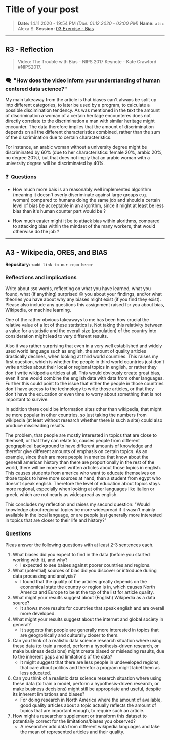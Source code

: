 # Title of your post
> **Date:** 14.11.2020 - 19:54 PM *(Due: 01.12.2020 - 03:00 PM)*
> **Name:** `alsc` Alexa S.
> **Session:** [03 Exercise - Bias](https://github.com/FUB-HCC/hcds-winter-2020/wiki/03_exercise)   
----

## R3 - Reflection
> Video: The Trouble with Bias - NIPS 2017 Keynote - Kate Crawford #NIPS2017.

### 🗨️&nbsp; "How does the video inform your understanding of human centered data science?"  

My main takeaway from the article is that biases can't always be split up into different categories, to later be used by a program, to calculate a possible discimination tendency. As was mentioned in the text the amount of discrimination a woman of a certain heritage encounteres does not directly correlate to the discrimination a man with similar heritage might encounter. The data therefore implies that the amount of discrimination depends on all the different characteristics combined, rather than the sum of the discrimination due to certain characteristics.

For instance, an arabic woman without a university degree might be discriminated by 60% (due to her characteristics: female 20%, arabic 20%, no degree 20%), but that does not imply that an arabic woman with a university degree will be discriminated by 40%.

### ❓&nbsp; Questions

* How much more bais is an reasonably well implemented algorithm (meaning it doesn't overly discriminate against large groups e.g. woman) compared to humans doing the same job and should a certain level of bias be acceptable in an algorithm, since it might at least be less bias than it's human counter part would be ?

* How much easier might it be to attack bias within alorithms, compared to attacking bias within the mindset of the many workers, that would otherwise do the job ?

***

## A3 - Wikipedia, ORES, and BIAS

**Repository:** `<add link to our repo here>`

### Reflections and implications

Write about `350` words, reflecting on what you have learned, what you found, what (if anything) surprised 😲 you about your findings, and/or what theories you have about why any biases might exist (if you find they exist). Please also include any questions this assignment raised for you about bias, Wikipedia, or machine learning.

One of the rather obvious takeaways to me has been how crucial the relative value of a lot of these statistics is. Not taking this relativity between a value for a statistic and the overall size (population) of the country into consideration might lead to very different results. 

Also it was rather surprising that even in a very well established and widely used world language such as english, the amount of quality articles drastically declines, when looking at third world countries. This raises my first question, which is whether the people in third world countries just don't write articles about their local or regional topics in english, or rather they don't write wikipedia articles at all. This would obviously create great bias, even if one would combine the english data with data from other languages. Further this could point to the issue that either the people in those countries don't have access to the technology to write those articles, or that they don't have the education or even time to worry about something that is not important to survive. 

In addition there could be information sites other than wikipedia, that might be more popular in other countries, so just taking the numbers from wikipedia (at least without research whether there is such a site) could also produce missleading results.

The problem, that people are mostly interested in topics that are close to themself, or that they can relate to, causes people from different geographical background to have different amounts of knowledge and therefor give different amounts of emphasis on certain topics. As an example, since their are more people in america that know about the generall american history than there are proportionally in the rest of the world, there will be more well written articles about those topics in english. This causes students from america who want to educate themselves on those topics to have more sources at hand, than a student from egypt who doesn't speak english. Therefore the level of education about topics stays more regional, especially when looking at other languages like italien or greek, which are not nearly as widespread as english. 

This concludes my reflection and raises my second question: "Would knowledge about regional topics be more widespread if it wasn't mainly available in the local language, or are people just generally more interested in topics that are closer to their life and history?"

### Questions

Pleas answer the following questions with at least 2-3 sentences each.

1. What biases did you expect to find in the data (before you started working with it), and why?
    * I expected to see baises against poorer countries and regions.
1. What (potential) sources of bias did you discover or introduce during data processing and analysis?
    * I found that the quality of the articles greatly depends on the economical state the country or region is in, which causes North America and Europe to be at the top of the list for article quality.
1. What might your results suggest about (English) Wikipedia as a data source?
    * It shows more results for countries that speak english and are overall more developed.
1. What might your results suggest about the internet and global society in general?
    * It suggests that people are generally more interested in topics that are geogrphically and culturally closer to them.
1. Can you think of a realistic data science research situation where using these data (to train a model, perform a hypothesis-driven research, or make business decisions) might create biased or misleading results, due to the inherent gaps and limitations of the data?
    * It might suggest that there are less people in undeveloped regions, that care about politics and therefor a program might label them as less educated.
1. Can you think of a realistic data science research situation where using these data (to train a model, perform a hypothesis-driven research, or make business decisions) might still be appropriate and useful, despite its inherent limitations and biases?
    * For doing research in North America where the amount of available, good quality articles about a topic actually reflects the amount of topics that are important enough, to require such an article.
1. How might a researcher supplement or transform this dataset to potentially correct for the limitations/biases you observed?
    * A researcher add data from different wikipedia languages and take the mean of represented articles and their quality.
